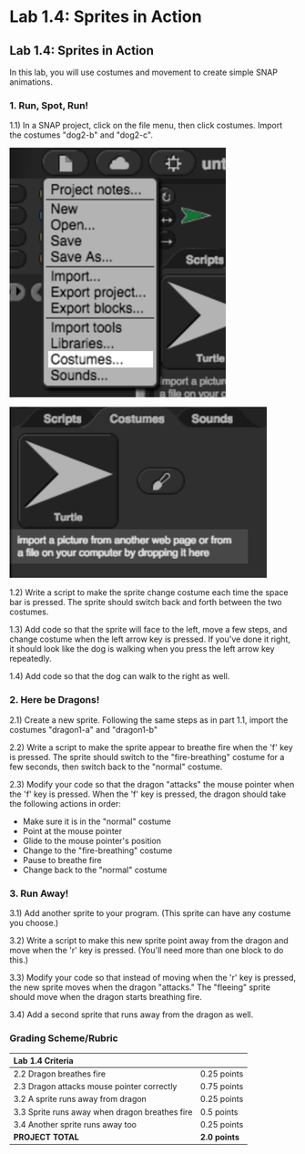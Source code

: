 # Lab 1.4: Sprites in Action

## Lab 1.4: Sprites in Action

In this lab, you will use costumes and movement to create simple SNAP animations.

### 1. Run, Spot, Run!

1.1\) In a SNAP project, click on the file menu, then click costumes. Import the costumes "dog2-b" and "dog2-c".

![Menu-&amp;gt;Costumes](../../.gitbook/assets/menucostumes.png)

![Import Costumes](../../.gitbook/assets/importcostumes.png)

1.2\) Write a script to make the sprite change costume each time the space bar is pressed. The sprite should switch back and forth between the two costumes.

1.3\) Add code so that the sprite will face to the left, move a few steps, and change costume when the left arrow key is pressed. If you've done it right, it should look like the dog is walking when you press the left arrow key repeatedly.

1.4\) Add code so that the dog can walk to the right as well.

### 2. Here be Dragons!

2.1\) Create a new sprite. Following the same steps as in part 1.1, import the costumes "dragon1-a" and "dragon1-b"

2.2\) Write a script to make the sprite appear to breathe fire when the 'f' key is pressed. The sprite should switch to the "fire-breathing" costume for a few seconds, then switch back to the "normal" costume.

2.3\) Modify your code so that the dragon "attacks" the mouse pointer when the 'f' key is pressed. When the 'f' key is pressed, the dragon should take the following actions in order:

* Make sure it is in the "normal" costume
* Point at the mouse pointer
* Glide to the mouse pointer's position
* Change to the "fire-breathing" costume
* Pause to breathe fire
* Change back to the "normal" costume

### 3. Run Away!

3.1\) Add another sprite to your program. \(This sprite can have any costume you choose.\)

3.2\) Write a script to make this new sprite point away from the dragon and move when the 'r' key is pressed. \(You'll need more than one block to do this.\)

3.3\) Modify your code so that instead of moving when the 'r' key is pressed, the new sprite moves when the dragon "attacks." The "fleeing" sprite should move when the dragon starts breathing fire.

3.4\) Add a second sprite that runs away from the dragon as well.

### Grading Scheme/Rubric

| **Lab 1.4 Criteria** |  |
| :--- | :--- |
| 2.2 Dragon breathes fire | 0.25 points |
| 2.3 Dragon attacks mouse pointer correctly | 0.75 points |
| 3.2 A sprite runs away from dragon | 0.25 points |
| 3.3 Sprite runs away when dragon breathes fire | 0.5 points |
| 3.4 Another sprite runs away too | 0.25 points |
| **PROJECT TOTAL** | **2.0 points** |

